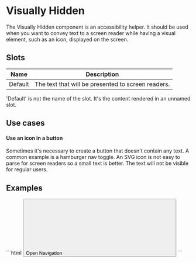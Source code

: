 # Visually Hidden
The Visually Hidden component is an accessibility helper. It should be used when you want to convey text to a screen reader while having a visual element, such as an icon, displayed on the screen.

## Slots
| Name    | Description                                                                                                                            |
|---------|--------------------------------------------------- |
| Default | The text that will be presented to screen readers. |

<Note>
<p>
    'Default' is not the name of the slot. It's the content rendered in an unnamed slot.
</p>
</Note>

## Use cases
#### Use an icon in a button
Sometimes it's necessary to create a button that doesn't contain any text. A common example is a hamburger nav toggle. An SVG icon is not easy to parse for screen readers so a small text is better.
The text will not be visible for regular users.

## Examples

<CodeBlock>
```html
<button @click="toggle">
    <visually-hidden>Open Navigation</visually-hidden>
    <svg></svg>
</button>
```
</CodeBlock>
